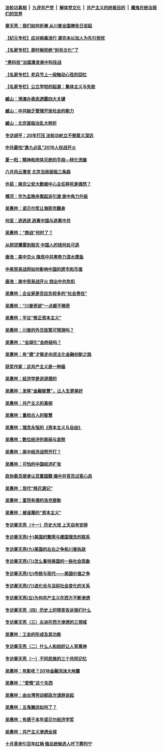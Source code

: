 ####  [法轮功真相](../../../../basic/blob/master/README.md?t=06251631) &nbsp;|&nbsp; [九评共产党](../../../../9ping.md/blob/master/README.md?t=06251631) &nbsp;|&nbsp; [解体党文化](../../../../jtdwh.md/blob/master/README.md?t=06251631)  &nbsp;|&nbsp; [共产主义的终极目的](../../../../gczydzjmd.md/blob/master/README.md?t=06251631) &nbsp;|&nbsp; [魔鬼在统治我们的世界](../../../../mgztzwmdsj.md/blob/master/README.md?t=06251631) 

#### [章天亮：我们如何祈祷 从川普全国祷告日说起](../pages/nsc423/n11944627.md?t=06251631) 

#### [【纪元专栏】应对病毒流行 渥京未以加人为先引担忧](../pages/nsc423/n11875714.md?t=06251631) 

#### [【名家专栏】是时候拒绝“封杀文化”了](../pages/nsc423/n11814093.md?t=06251631) 

#### [“黑科技”治国激发美中科技战](../pages/nsc423/n11638056.md?t=06251631) 

#### [【名家专栏】老兵节上一段触动心弦的回忆](../pages/nsc423/n11646016.md?t=06251631) 

#### [【名家专栏】公立学校的起源：集体主义与失败](../pages/nsc423/n11601833.md?t=06251631) 

#### [臧山：港澳办表态透露四大关键](../pages/nsc423/n11421628.md?t=06251631) 

#### [臧山：中共缺乏管理开放社会的能力](../pages/nsc423/n11407457.md?t=06251631) 

#### [臧山：北京面临治乱大转折](../pages/nsc423/n11406895.md?t=06251631) 

#### [专访胡平：20年打压 法轮功屹立不倒意义深远](../pages/nsc423/n11398800.md?t=06251631) 

#### [中共最怕“逢九必乱”2019人权战开火](../pages/nsc423/n11385248.md?t=06251631) 

#### [夏一阳：精神和肉体灭绝的手段—转化洗脑](../pages/nsc423/n11368250.md?t=06251631) 

#### [六月风云激变 北京当局面临三条路](../pages/nsc423/n11313668.md?t=06251631) 

#### [许茹：南京公安大数据中心主任猝死是偶然？](../pages/nsc423/n11064744.md?t=06251631) 

#### [横河：华为孟晚舟案起诉引渡 美中角力升级](../pages/nsc423/n11027230.md?t=06251631) 

#### [吴惠林：诺贝尔奖让海耶克翻身](../pages/nsc423/n10890049.md?t=06251631) 

#### [何坚：逃逃逃 逃离中国与逃离中共](../pages/nsc423/n10592891.md?t=06251631) 

#### [吴惠林：“商战”何时了？](../pages/nsc423/n10573558.md?t=06251631) 

#### [从网贷爆雷到股灾 中国人的钱何处可逃](../pages/nsc423/n10572800.md?t=06251631) 

#### [唐浩：美中交火 隐现中共黑势力混水摸鱼](../pages/nsc423/n10544040.md?t=06251631) 

#### [中美贸易战将如何影响中国的房市和币值](../pages/nsc423/n10543697.md?t=06251631) 

#### [唐浩：美中贸易战开火 烧出中共危机](../pages/nsc423/n10540126.md?t=06251631) 

#### [吴惠林：企业家是否应负较多的“社会责任”](../pages/nsc423/n10535022.md?t=06251631) 

#### [吴惠林：“川普奇迹”一点都不稀奇](../pages/nsc423/n10512808.md?t=06251631) 

#### [吴惠林：平议“修正资本主义”](../pages/nsc423/n10495724.md?t=06251631) 

#### [吴惠林：川普的外交政策可预测吗？](../pages/nsc423/n10462387.md?t=06251631) 

#### [吴惠林：“全球化”会终结吗？](../pages/nsc423/n10452838.md?t=06251631) 

#### [吴惠林：有“德”才能走向民主化金融创新之路](../pages/nsc423/n10432292.md?t=06251631) 

#### [获奖作家：这共产主义是一种癌](../pages/nsc423/n10431541.md?t=06251631) 

#### [吴惠林：经济学是讲道德的](../pages/nsc423/n10398014.md?t=06251631) 

#### [吴惠林：发挥“金融智慧”，让人生更美好](../pages/nsc423/n10375019.md?t=06251631) 

#### [吴惠林：共产主义的真相](../pages/nsc423/n10351394.md?t=06251631) 

#### [吴惠林：重拾古人的智慧](../pages/nsc423/n10337691.md?t=06251631) 

#### [吴惠林：理念永恒的《资本主义与自由》](../pages/nsc423/n10316274.md?t=06251631) 

#### [吴惠林：数位经济的美丽与哀愁](../pages/nsc423/n10292946.md?t=06251631) 

#### [吴惠林：美中经济战将开打？](../pages/nsc423/n10258825.md?t=06251631) 

#### [吴惠林：可怕的中国经济扩张](../pages/nsc423/n10219147.md?t=06251631) 

#### [政协委员提承认双重国籍 揭中共官员过客心态](../pages/nsc423/n10208809.md?t=06251631) 

#### [吴惠林：现代“桃花源记”](../pages/nsc423/n10185234.md?t=06251631) 

#### [吴惠林：富而有德的洛克斐勒](../pages/nsc423/n10142264.md?t=06251631) 

#### [吴惠林：被诬蔑的“资本主义”](../pages/nsc423/n10124816.md?t=06251631) 

#### [专访章天亮（十一）历史大戏 上天自有安排](../pages/nsc423/n10094905.md?t=06251631) 

#### [专访章天亮(十)美国的繁荣与建国理念的联系](../pages/nsc423/n10094899.md?t=06251631) 

#### [专访章天亮(九)美国的左右之争和川普执政](../pages/nsc423/n10094889.md?t=06251631) 

#### [专访章天亮(八)怎么看待美国的一些社会现象](../pages/nsc423/n10094857.md?t=06251631) 

#### [专访章天亮(七)传统与现代——美国价值之争](../pages/nsc423/n10093140.md?t=06251631) 

#### [专访章天亮(六)进化论与当前社会变化的关系](../pages/nsc423/n10092036.md?t=06251631) 

#### [专访章天亮(五)为何共产主义在西方不断渗透](../pages/nsc423/n10083620.md?t=06251631) 

#### [专访章天亮（四）历史上的预言告诉我们什么](../pages/nsc423/n10083606.md?t=06251631) 

#### [专访章天亮（三）左派在西方渗透的三领域](../pages/nsc423/n10081115.md?t=06251631) 

#### [吴惠林：工会的形成及其功能](../pages/nsc423/n10080633.md?t=06251631) 

#### [专访章天亮（二）什么人和组织让人背离神](../pages/nsc423/n10076637.md?t=06251631) 

#### [专访章天亮（一）不同民族的三个共同记忆](../pages/nsc423/n10074188.md?t=06251631) 

#### [吴惠林：有影呒？2018金融泡沫大地震](../pages/nsc423/n10040534.md?t=06251631) 

#### [吴惠林：“爱情”这个东西](../pages/nsc423/n10019423.md?t=06251631) 

#### [吴惠林：由台湾劳动部政次请辞说起](../pages/nsc423/n9979679.md?t=06251631) 

#### [吴惠林：五鬼搬运如何了？](../pages/nsc423/n9925338.md?t=06251631) 

#### [吴惠林：有感于本年诺贝尔经济学奖](../pages/nsc423/n9871883.md?t=06251631) 

#### [吴惠林：共产主义渗透全球](../pages/nsc423/n9812748.md?t=06251631) 

#### [十月革命引百年红祸 俄总统候选人吁下葬列宁](../pages/nsc423/n9810182.md?t=06251631) 

